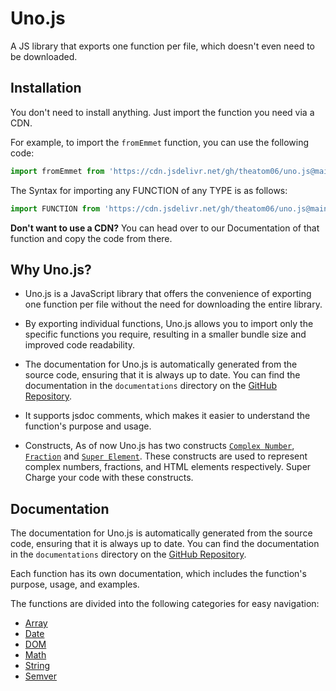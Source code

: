 # Uno.js

A JS library that exports one function per file, which doesn't even need to be downloaded.

## Installation

You don't need to install anything. Just import the function you need via a CDN.

For example, to import the `fromEmmet` function, you can use the following code:

```js
import fromEmmet from 'https://cdn.jsdelivr.net/gh/theatom06/uno.js@main/lib/DOM/fromEmmet.js';
```

The Syntax for importing any FUNCTION of any TYPE is as follows:
```js
import FUNCTION from 'https://cdn.jsdelivr.net/gh/theatom06/uno.js@main/lib/TYPE/FUNCTION';
```

**Don't want to use a CDN?** You can head over to our Documentation of that function and copy the code from there. 

## Why Uno.js?
- Uno.js is a JavaScript library that offers the convenience of exporting one function per file without the need for downloading the entire library.

- By exporting individual functions, Uno.js allows you to import only the specific functions you require, resulting in a smaller bundle size and improved code readability.

- The documentation for Uno.js is automatically generated from the source code, ensuring that it is always up to date. You can find the documentation in the `documentations` directory on the [GitHub Repository](https://github.com/theatom06/uno.js).

- It supports jsdoc comments, which makes it easier to understand the function's purpose and usage.

- Constructs, As of now Uno.js has two constructs [`Complex Number`](./math/complexNumber.md), [`Fraction`](./math/fraction.md) and [`Super Element`](./DOM/superElement.md). These constructs are used to represent complex numbers, fractions, and HTML elements respectively. Super Charge your code with these constructs.

## Documentation

The documentation for Uno.js is automatically generated from the source code, ensuring that it is always up to date. You can find the documentation in the `documentations` directory on the [GitHub Repository](https://github.com/theatom06/uno.js).

Each function has its own documentation, which includes the function's purpose, usage, and examples.

The functions are divided into the following categories for easy navigation:

- [Array](./array/README.md)
- [Date](./date/README.md)
- [DOM](./DOM/README.md)
- [Math](./math/README.md)
- [String](./string/README.md)
- [Semver](./semver/README.md)